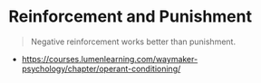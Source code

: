 # Reinforcement and Punishment

> Negative reinforcement works better than punishment. 

- https://courses.lumenlearning.com/waymaker-psychology/chapter/operant-conditioning/
